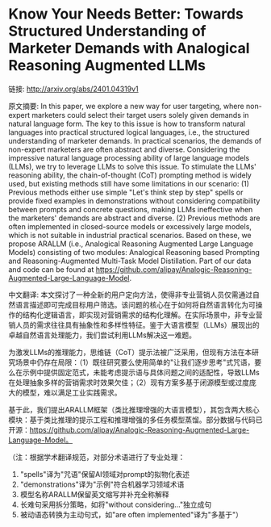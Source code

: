 # Know Your Needs Better: Towards Structured Understanding of Marketer Demands with Analogical Reasoning Augmented LLMs

链接: http://arxiv.org/abs/2401.04319v1

原文摘要:
In this paper, we explore a new way for user targeting, where non-expert
marketers could select their target users solely given demands in natural
language form. The key to this issue is how to transform natural languages into
practical structured logical languages, i.e., the structured understanding of
marketer demands. In practical scenarios, the demands of non-expert marketers
are often abstract and diverse. Considering the impressive natural language
processing ability of large language models (LLMs), we try to leverage LLMs to
solve this issue. To stimulate the LLMs' reasoning ability, the
chain-of-thought (CoT) prompting method is widely used, but existing methods
still have some limitations in our scenario: (1) Previous methods either use
simple "Let's think step by step" spells or provide fixed examples in
demonstrations without considering compatibility between prompts and concrete
questions, making LLMs ineffective when the marketers' demands are abstract and
diverse. (2) Previous methods are often implemented in closed-source models or
excessively large models, which is not suitable in industrial practical
scenarios. Based on these, we propose ARALLM (i.e., Analogical Reasoning
Augmented Large Language Models) consisting of two modules: Analogical
Reasoning based Prompting and Reasoning-Augmented Multi-Task Model
Distillation. Part of our data and code can be found at
https://github.com/alipay/Analogic-Reasoning-Augmented-Large-Language-Model.

中文翻译:
本文探讨了一种全新的用户定向方法，使得非专业营销人员仅需通过自然语言描述即可完成目标用户筛选。该问题的核心在于如何将自然语言转化为可操作的结构化逻辑语言，即实现对营销需求的结构化理解。在实际场景中，非专业营销人员的需求往往具有抽象性和多样性特征。鉴于大语言模型（LLMs）展现出的卓越自然语言处理能力，我们尝试利用LLMs解决这一难题。

为激发LLMs的推理能力，思维链（CoT）提示法被广泛采用，但现有方法在本研究场景中仍存在局限：（1）既往研究要么使用简单的"让我们逐步思考"式咒语，要么在示例中提供固定范式，未能考虑提示语与具体问题之间的适配性，导致LLMs在处理抽象多样的营销需求时效果欠佳；（2）现有方案多基于闭源模型或过度庞大的模型，难以满足工业实践需求。

基于此，我们提出ARALLM框架（类比推理增强的大语言模型），其包含两大核心模块：基于类比推理的提示工程和推理增强的多任务模型蒸馏。部分数据与代码已开源：https://github.com/alipay/Analogic-Reasoning-Augmented-Large-Language-Model。

（注：根据学术翻译规范，对部分术语进行了专业处理：
1. "spells"译为"咒语"保留AI领域对prompt的拟物化表述
2. "demonstrations"译为"示例"符合机器学习领域术语
3. 模型名称ARALLM保留英文缩写并补充全称解释
4. 长难句采用拆分策略，如将"without considering..."独立成句
5. 被动语态转换为主动句式，如"are often implemented"译为"多基于"）
